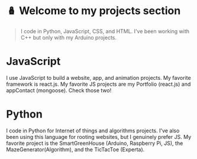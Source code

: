 # :nesting_dolls:  Welcome to my projects section

> I code in Python, JavaScript, CSS, and HTML. I've been working with C++ but only with my Arduino projects.

# JavaScript

I use JavaScript to build a website, app, and animation projects. My favorite framework is react.js. 
My favorite JS projects are my Portfolio (react.js) and appContact (mongoose). Check those two! 

# Python

I code in Python for Internet of things and algorithms projects. I've also been using this language for rooting websites, but I genuinely prefer JS. 
My favorite project is the SmartGreenHouse (Arduino, Raspberry Pi, JS), the MazeGenerator(Algorithm), and the TicTacToe (Experta).

